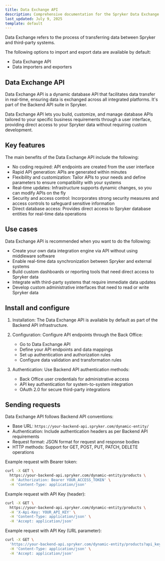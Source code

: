 ```yaml
---
title: Data Exchange API
description: Comprehensive documentation for the Spryker Data Exchange API, enabling seamless integration and efficient data transfer between systems.
last_updated: July 9, 2025
template: default
---
```


Data Exchange refers to the process of transferring data between Spryker and third-party systems.

The following options to import and export data are available by default:

- Data Exchange API
- Data importers and exporters

## Data Exchange API

Data Exchange API is a dynamic database API that facilitates data transfer in real-time, ensuring data is exchanged across all integrated platforms. It's part of the Backend API suite in Spryker.

Data Exchange API lets you build, customize, and manage database APIs tailored to your specific business requirements through a user interface, providing direct access to your Spryker data without requiring custom development.

## Key features

The main benefits of the Data Exchange API include the following:

- No coding required: API endpoints are created from the user interface
- Rapid API generation: APIs are generated within minutes
- Flexibility and customization: Tailor APIs to your needs and define parameters to ensure compatibility with your systems
- Real-time updates: Infrastructure supports dynamic changes, so you can modify APIs on the fly
- Security and access control: Incorporates strong security measures and access controls to safeguard sensitive information
- Direct database access: Provides direct access to Spryker database entities for real-time data operations

## Use cases

Data Exchange API is recommended when you want to do the following:

- Create your own data integration engine via API without using middleware software
- Enable real-time data synchronization between Spryker and external systems
- Build custom dashboards or reporting tools that need direct access to Spryker data
- Integrate with third-party systems that require immediate data updates
- Develop custom administrative interfaces that need to read or write Spryker data

## Install and configure

1. Installation: The Data Exchange API is available by default as part of the Backend API infrastructure.

2. Configuration: Configure API endpoints through the Back Office:
   - Go to Data Exchange API
   - Define your API endpoints and data mappings
   - Set up authentication and authorization rules
   - Configure data validation and transformation rules

3. Authentication: Use Backend API authentication methods:
   - Back Office user credentials for administrative access
   - API key authentication for system-to-system integration
   - OAuth 2.0 for secure third-party integrations

## Sending requests

Data Exchange API follows Backend API conventions:

- Base URL: `https://your-backend-api.spryker.com/dynamic-entity/`
- Authentication: Include authentication headers as per Backend API requirements
- Request format: JSON format for request and response bodies
- HTTP methods: Support for GET, POST, PUT, PATCH, DELETE operations

Example request with Bearer token:

```bash
curl -X GET \
  https://your-backend-api.spryker.com/dynamic-entity/products \
  -H 'Authorization: Bearer YOUR_ACCESS_TOKEN' \
  -H 'Content-Type: application/json'
```

Example request with API Key (header):

```bash
curl -X GET \
  https://your-backend-api.spryker.com/dynamic-entity/products \
  -H 'X-Api-Key: YOUR_API_KEY' \
  -H 'Content-Type: application/json' \
  -H 'Accept: application/json'
```

Example request with API Key (URL parameter):

```bash
curl -X GET \
  'https://your-backend-api.spryker.com/dynamic-entity/products?api_key=YOUR_API_KEY' \
  -H 'Content-Type: application/json' \
  -H 'Accept: application/json'
```
